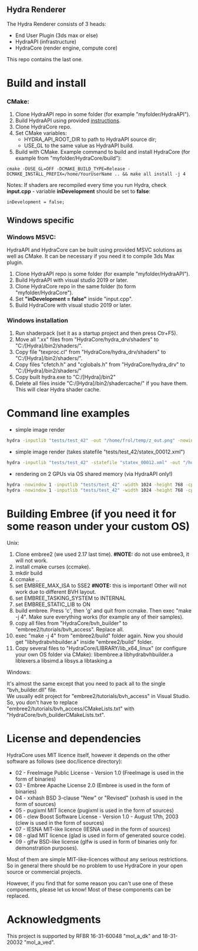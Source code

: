 ## Hydra Renderer
The Hydra Renderer consists of 3 heads:

- End User Plugin (3ds max or else)
- HydraAPI (infrastructure)
- HydraCore (render engine, compute core)

This repo contains the last one.

# Build and install

### CMake:
1. Clone HydraAPI repo in some folder (for example "myfolder/HydraAPI"). 
2. Build HydraAPI using provided [instructions](https://github.com/Ray-Tracing-Systems/HydraAPI/blob/master/README.md).
3. Clone HydraCore repo.
4. Set CMake variables:
    - HYDRA_API_ROOT_DIR to path to HydraAPI source dir;
    - USE_GL to the same value as HydraAPI build.
5. Build with CMake. Example command to build and install HydraCore (for example from "myfolder/HydraCore/build"):   
```shell
cmake -DUSE_GL=OFF -DCMAKE_BUILD_TYPE=Release -DCMAKE_INSTALL_PREFIX=/home/YourUserName .. && make all install -j 4
````

Notes:
If shaders are recompiled every time you run Hydra,
check **input.cpp** - variable **inDevelopment** should be set to **false**:
```shell
inDevelopment = false;
```

## Windows specific

### Windows MSVC:
HydraAPI and HydraCore can be built using provided MSVC solutions as well as CMake.
It can be necessary if you need it to compile 3ds Max plugin.
1. Clone HydraAPI repo is some folder (for example "myfolder/HydraAPI").
2. Build HydraAPI with visual studio 2019 or later.
3. Clone HydraCore repo in the same folder (to form "myfolder/HydraCore").
4. Set **"inDevelopment = false"** inside "input.cpp".
5. Build HydraCore with visual studio 2019 or later.

### Windows installation
1. Run shaderpack (set it as a startup project and then press Ctr+F5).
2. Move all ".xx" files from "HydraCore/hydra_drv/shaders" to "C:/[Hydra]/bin2/shaders/".
3. Copy file "texproc.cl" from "HydraCore/hydra_drv/shaders" to "C:/[Hydra]/bin2/shaders/".
4. Copy files "cfetch.h" and "cglobals.h" from "HydraCore/hydra_drv" to "C:/[Hydra]/bin2/shaders/"
5. Copy built hydra.exe to "C:/[Hydra]/bin2"
6. Delete all files inside  "C:/[Hydra]/bin2/shadercache/" if you have them. This will clear Hydra shader cache.


# Command line examples

* simple image render
```bash
hydra -inputlib "tests/test_42" -out "/home/frol/temp/z_out.png" -nowindow 1 
```

* simple image render (takes statefile "tests/test_42/statex_00012.xml")
```bash
hydra -inputlib "tests/test_42" -statefile "statex_00012.xml" -out "/home/frol/temp/z_out.png" -nowindow 1 
```

* rendering on 2 GPUs via OS shared memory (via HydraAPI only!)
```bash
hydra -nowindow 1 -inputlib "tests/test_42" -width 1024 -height 768 -cpu_fb 0 -sharedimage hydraimage_1533639330288 -cl_device_id 0
hydra -nowindow 1 -inputlib "tests/test_42" -width 1024 -height 768 -cpu_fb 0 -sharedimage hydraimage_1533639330288 -cl_device_id 1
```

# Building Embree (if you need it for some reason under your custom OS)

Unix:

1. Clone embree2 (we used 2.17 last time). **#NOTE:** do not use embree3, it will not work.
2. install cmake curses (ccmake).
3. mkdir build
4. ccmake ..
5. set EMBREE_MAX_ISA to SSE2 **#NOTE:** this is important! Other will not work due to different BVH layout.
6. set EMBREE_TASKING_SYSTEM to INTERNAL
7. set EMBREE_STATIC_LIB to ON
8. build embree. Press 'c', then 'g' and quit from ccmake. Then exec "make -j 4".
   Make sure everything works (for example any of their samples). 
9. copy all files from "HydraCore/bvh_builder" to "embree2/tutorials/bvh_access". Replace all.
10. exec "make -j 4" from "embree2/build" folder again.
    Now you should get "libhydrabvhbuilder.a" inside "embree2/build" folder.
11. Copy several files to "HydraCore/LIBRARY/lib_x64_linux" (or configure your own OS folder via CMake):
    libembree.a
    libhydrabvhbuilder.a
    liblexers.a
    libsimd.a
    libsys.a
    libtasking.a

Windows:

It's almost the same except that you need to pack all to the single "bvh_builder.dll" file. \
We usually edit project for "embree2/tutorials/bvh_access" in Visual Studio. \
So, you don't have to replace "embree2/tutorials/bvh_access/CMakeLists.txt" with "HydraCore/bvh_builderCMakeLists.txt".

# License and dependencies

HydraCore uses MIT licence itself, however it depends on the other software as follows (see doc/licence directory):

* 02 - FreeImage Public License - Version 1.0 (FreeImage is used in the form of binaries)
* 03 - Embree Apache License 2.0 (Embree is used in the form of binaries)
* 04 - xxhash BSD 3-clause "New" or "Revised" (xxhash is used in the form of sources)
* 05 - pugixml MIT licence (pugixml is used in the form of sources)
* 06 - clew Boost Software License - Version 1.0 - August 17th, 2003 (clew is used in the form of sources)
* 07 - IESNA MIT-like licence (IESNA used in the form of sources)
* 08 - glad MIT licence (glad is used in form of generated source code).
* 09 - glfw BSD-like license (glfw is used in form of binaries only for demonstration purposes).

Most of them are simple MIT-like-licences without any serious restrictions. 
So in general there should be no problem to use HydraCore in your open source or commercial projects. 

However, if you find that for some reason you can't use one of these components, please let us know!
Most of these components can be replaced.

# Acknowledgments
This project is supported by RFBR 16-31-60048 "mol_a_dk" and 18-31-20032 "mol_a_ved".

